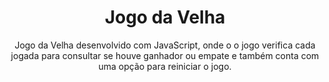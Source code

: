 <h1 align="center">Jogo da Velha</h1>

<p align="center">Jogo da Velha desenvolvido com JavaScript, onde o o jogo verifica cada jogada para consultar se houve ganhador ou empate e também conta com uma opção para reiniciar o jogo.</p>
